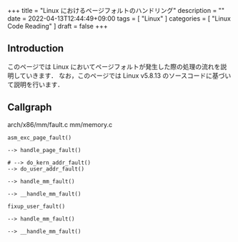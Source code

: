 +++
title = "Linux におけるページフォルトのハンドリング"
description = ""
date = 2022-04-13T12:44:49+09:00
tags = [
  "Linux"
]
categories = [
  "Linux Code Reading"
]
draft = false
+++

## Introduction

このページでは Linux においてページフォルトが発生した際の処理の流れを説明していきます．
なお，このページでは Linux v5.8.13 のソースコードに基づいて説明を行います．

<!--
## Background

### Page Table

### Interrupt Descriptor Table
-->

## Callgraph

arch/x86/mm/fault.c
mm/memory.c

```text
asm_exc_page_fault()

--> handle_page_fault()

# --> do_kern_addr_fault()
--> do_user_addr_fault()

--> handle_mm_fault()

--> __handle_mm_fault()
```

```text
fixup_user_fault()

--> handle_mm_fault()

--> __handle_mm_fault()
```
